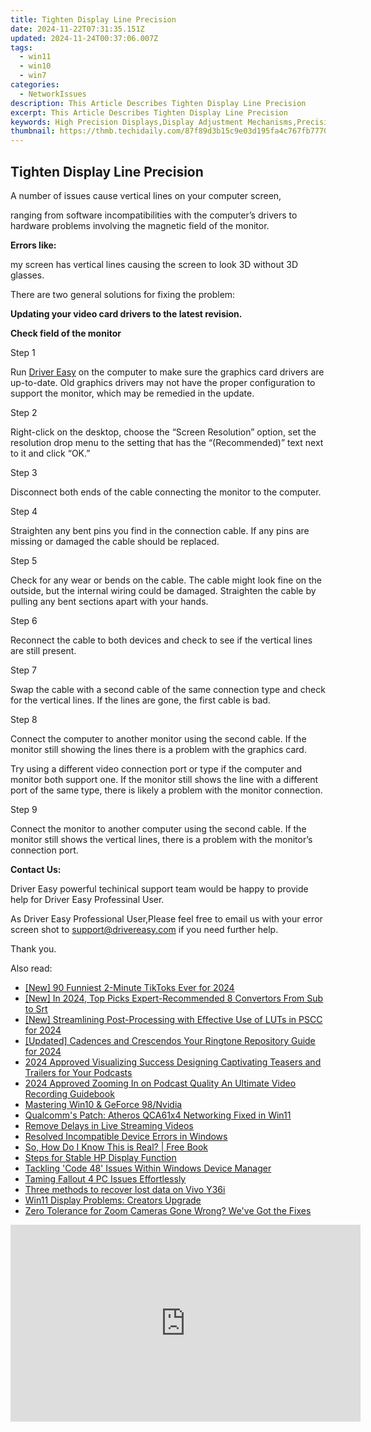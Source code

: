 ```yaml
---
title: Tighten Display Line Precision
date: 2024-11-22T07:31:35.151Z
updated: 2024-11-24T00:37:06.007Z
tags:
  - win11
  - win10
  - win7
categories:
  - NetworkIssues
description: This Article Describes Tighten Display Line Precision
excerpt: This Article Describes Tighten Display Line Precision
keywords: High Precision Displays,Display Adjustment Mechanisms,Precision Tightening Solutions,Display Line Calibration,Fine-Tune Display Precision,Accurate Display Adjustment Tools,Enhanced Display Precision Controls
thumbnail: https://thmb.techidaily.com/87f89d3b15c9e03d195fa4c767fb7770437292a210562c1ab5e7ca0ee4b18377.jpg
---
```


## Tighten Display Line Precision

A number of issues cause vertical lines on your computer screen,

 ranging from software incompatibilities with the computer’s drivers to hardware problems involving the magnetic field of the monitor.

**Errors like:**

 my screen has vertical lines causing the screen to look 3D without 3D glasses.

There are two general solutions for fixing the problem:

**Updating your video card drivers to the latest revision.**

**Check field of the monitor**

Step 1

 Run [Driver Easy](https://tools.techidaily.com/drivereasy/download/) on the computer to make sure the graphics card drivers are up-to-date. Old graphics drivers may not have the proper configuration to support the monitor, which may be remedied in the update.

Step 2

 Right-click on the desktop, choose the “Screen Resolution” option, set the resolution drop menu to the setting that has the “(Recommended)” text next to it and click “OK.”

Step 3

Disconnect both ends of the cable connecting the monitor to the computer.

Step 4

 Straighten any bent pins you find in the connection cable. If any pins are missing or damaged the cable should be replaced.

Step 5

 Check for any wear or bends on the cable. The cable might look fine on the outside, but the internal wiring could be damaged. Straighten the cable by pulling any bent sections apart with your hands.

Step 6

 Reconnect the cable to both devices and check to see if the vertical lines are still present.

Step 7

 Swap the cable with a second cable of the same connection type and check for the vertical lines. If the lines are gone, the first cable is bad.

Step 8

 Connect the computer to another monitor using the second cable. If the monitor still showing the lines there is a problem with the graphics card.

 Try using a different video connection port or type if the computer and monitor both support one. If the monitor still shows the line with a different port of the same type, there is likely a problem with the monitor connection.

Step 9

 Connect the monitor to another computer using the second cable. If the monitor still shows the vertical lines, there is a problem with the monitor’s connection port.

**Contact Us:**

 Driver Easy powerful techinical support team would be happy to provide help for Driver Easy Professinal User.

 As Driver Easy Professional User,Please feel free to email us with your error screen shot to <support@drivereasy.com> if you need further help.

Thank you.

<ins class="adsbygoogle"
     style="display:block"
     data-ad-format="autorelaxed"
     data-ad-client="ca-pub-7571918770474297"
     data-ad-slot="1223367746"></ins>

<ins class="adsbygoogle"
     style="display:block"
     data-ad-client="ca-pub-7571918770474297"
     data-ad-slot="8358498916"
     data-ad-format="auto"
     data-full-width-responsive="true"></ins>

<span class="atpl-alsoreadstyle">Also read:</span>
<div><ul>
<li><a href="https://tiktok-video-files.techidaily.com/new-90-funniest-2-minute-tiktoks-ever-for-2024/"><u>[New] 90 Funniest 2-Minute TikToks Ever for 2024</u></a></li>
<li><a href="https://article-knowledge.techidaily.com/new-in-2024-top-picks-expert-recommended-8-convertors-from-sub-to-srt/"><u>[New] In 2024, Top Picks Expert-Recommended 8 Convertors From Sub to Srt</u></a></li>
<li><a href="https://fox-links.techidaily.com/new-streamlining-post-processing-with-effective-use-of-luts-in-pscc-for-2024/"><u>[New] Streamlining Post-Processing with Effective Use of LUTs in PSCC for 2024</u></a></li>
<li><a href="https://fox-helps.techidaily.com/updated-cadences-and-crescendos-your-ringtone-repository-guide-for-2024/"><u>[Updated] Cadences and Crescendos Your Ringtone Repository Guide for 2024</u></a></li>
<li><a href="https://fox-boxes.techidaily.com/2024-approved-visualizing-success-designing-captivating-teasers-and-trailers-for-your-podcasts/"><u>2024 Approved Visualizing Success Designing Captivating Teasers and Trailers for Your Podcasts</u></a></li>
<li><a href="https://desktop-recording.techidaily.com/2024-approved-zooming-in-on-podcast-quality-an-ultimate-video-recording-guidebook/"><u>2024 Approved Zooming In on Podcast Quality An Ultimate Video Recording Guidebook</u></a></li>
<li><a href="https://network-issues.techidaily.com/mastering-win10-and-geforce-98nvidia/"><u>Mastering Win10 & GeForce 98/Nvidia</u></a></li>
<li><a href="https://network-issues.techidaily.com/qualcomms-patch-atheros-qca61x4-networking-fixed-in-win11/"><u>Qualcomm's Patch: Atheros QCA61x4 Networking Fixed in Win11</u></a></li>
<li><a href="https://network-issues.techidaily.com/remove-delays-in-live-streaming-videos/"><u>Remove Delays in Live Streaming Videos</u></a></li>
<li><a href="https://network-issues.techidaily.com/resolved-incompatible-device-errors-in-windows/"><u>Resolved Incompatible Device Errors in Windows</u></a></li>
<li><a href="https://novels-ebooks.techidaily.com/209962705-9781734464641-so-how-do-i-know-this-is-real/"><u>So, How Do I Know This is Real? | Free Book</u></a></li>
<li><a href="https://network-issues.techidaily.com/steps-for-stable-hp-display-function/"><u>Steps for Stable HP Display Function</u></a></li>
<li><a href="https://tech-renaissance.techidaily.com/tackling-code-48-issues-within-windows-device-manager/"><u>Tackling 'Code 48' Issues Within Windows Device Manager</u></a></li>
<li><a href="https://network-issues.techidaily.com/taming-fallout-4-pc-issues-effortlessly/"><u>Taming Fallout 4 PC Issues Effortlessly</u></a></li>
<li><a href="https://techidaily.com/three-methods-to-recover-lost-data-on-vivo-y36i-by-fonelab-android-recover-data/"><u>Three methods to recover lost data on Vivo Y36i</u></a></li>
<li><a href="https://network-issues.techidaily.com/win11-display-problems-creators-upgrade/"><u>Win11 Display Problems: Creators Upgrade</u></a></li>
<li><a href="https://network-issues.techidaily.com/1719974411432-zero-tolerance-for-zoom-cameras-gone-wrong-weve-got-the-fixes/"><u>Zero Tolerance for Zoom Cameras Gone Wrong? We've Got the Fixes</u></a></li>
</ul></div>

<!-- affiliate ads begin -->
<iframe width="560" height="315" src="https://www.youtube.com/embed/X4q6gyaEojM?si=ImdFm6Zsr0azykqV&autoplay=1" title="YouTube video player" frameborder="0" allow="accelerometer; autoplay; clipboard-write; encrypted-media; gyroscope; picture-in-picture; web-share" referrerpolicy="strict-origin-when-cross-origin" allowfullscreen></iframe>
<!-- affiliate ads end -->

